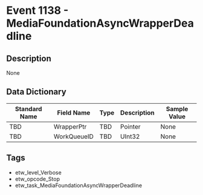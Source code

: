 # Event 1138 - MediaFoundationAsyncWrapperDeadline

## Description
None

## Data Dictionary
|Standard Name|Field Name|Type|Description|Sample Value|
|---|---|---|---|---|
|TBD|WrapperPtr|TBD|Pointer|None|None|
|TBD|WorkQueueID|TBD|UInt32|None|None|

## Tags
* etw_level_Verbose
* etw_opcode_Stop
* etw_task_MediaFoundationAsyncWrapperDeadline
